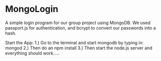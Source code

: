 # MongoLogin

A simple login program for our group project using MongoDB. 
We used passport.js for authentication, and bcrypt to convert our passwords into a hash. 

Start the App: 
1.) Go to the terminal and start mongodb by typing in: mongod
2.) Then do an npm install 
3.) Then start the node.js server and everything should work..... 